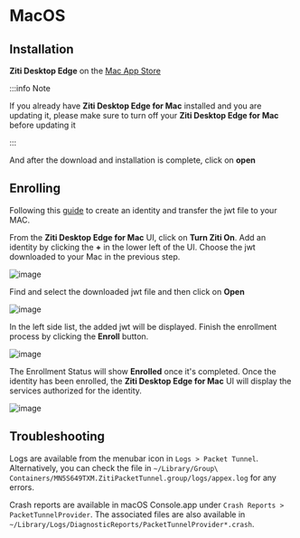 # MacOS

## Installation

**Ziti Desktop Edge** on the [Mac App Store](https://apps.apple.com/us/app/ziti-tunnel/id1460484572?mt=12)

:::info Note

If you already have **Ziti Desktop Edge for Mac** installed and you are updating it, please make sure to turn off your **Ziti Desktop Edge for Mac** before updating it

:::

And after the download and installation is complete, click on **open**

## Enrolling 

Following this [guide](../../learn/core-concepts/identities/10-creating.mdx) to create an identity and transfer the jwt file to your MAC.

From the **Ziti Desktop Edge for Mac** UI, click on **Turn Ziti On**. Add an identity by clicking the **+** in the lower left of the UI. Choose the jwt downloaded to your Mac in the previous step.

![image](/img/clients/mac-install4.png) 
 
Find and select the downloaded jwt file and then click on **Open**

![image](/img/clients/mac-install5.png) 

In the left side list, the added jwt will be displayed. Finish the enrollment process by clicking the **Enroll** button.

![image](/img/clients/mac-install6.png) 

The Enrollment Status will show **Enrolled** once it's completed. Once the identity has been enrolled, the **Ziti Desktop Edge for Mac** UI will display the services authorized for the identity. 

![image](/img/clients/mac-install7.png) 

## Troubleshooting

Logs are available from the menubar icon in `Logs > Packet Tunnel`. Alternatively, you can check the file in `~/Library/Group\ Containers/MN5S649TXM.ZitiPacketTunnel.group/logs/appex.log` for any errors.

Crash reports are available in macOS Console.app under `Crash Reports > PacketTunnelProvider`. The associated files are also available in `~/Library/Logs/DiagnosticReports/PacketTunnelProvider*.crash`.
